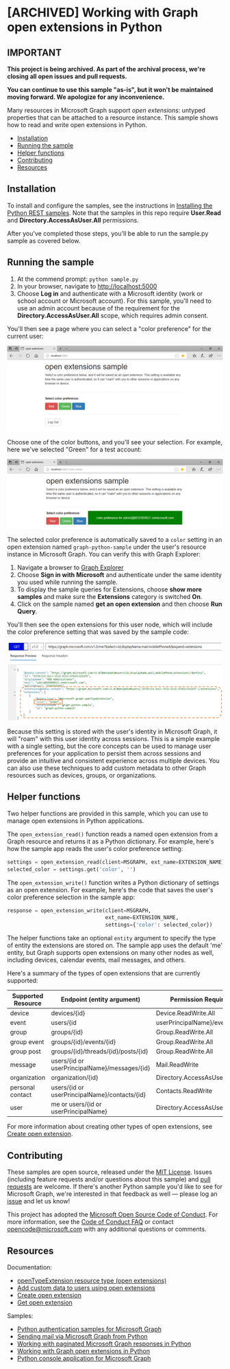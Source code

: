 # [ARCHIVED] Working with Graph open extensions in Python

## IMPORTANT

**This project is being archived. As part of the archival process, we're closing all open issues and pull requests.**

**You can continue to use this sample "as-is", but it won't be maintained moving forward. We apologize for any inconvenience.**

Many resources in Microsoft Graph support _open extensions_: untyped properties that can be attached to a resource instance. This sample shows how to read and write open extensions in Python.

* [Installation](#installation)
* [Running the sample](#running-the-sample)
* [Helper functions](#helper-functions)
* [Contributing](#contributing)
* [Resources](#resources)

## Installation

To install and configure the samples, see the instructions in [Installing the Python REST samples](https://github.com/microsoftgraph/python-sample-auth/blob/master/installation.md). Note that the samples in this repo require **User.Read** and **Directory.AccessAsUser.All** permissions.

After you've completed those steps, you'll be able to run the sample.py sample as covered below.

## Running the sample

1. At the commend prompt: ```python sample.py```
2. In your browser, navigate to [http://localhost:5000](http://localhost:5000)
3. Choose **Log in** and authenticate with a Microsoft identity (work or school account or Microsoft account). For this sample, you'll need to use an admin account because of the requirement for the **Directory.AccessAsUser.All** scope, which requires admin consent.

You'll then see a page where you can select a "color preference" for the current user:

![screenshot](/static/images/screenshot1.png)

Choose one of the color buttons, and you'll see your selection. For example, here we've selected "Green" for a test account:

![screenshot](/static/images/screenshot2.png)

The selected color preference is automatically saved to a ```color``` setting in an open extension named ```graph-python-sample``` under the user's resource instance in Microsoft Graph. You can verify this with Graph Explorer:

1. Navigate a browser to [Graph Explorer](https://developer.microsoft.com/en-us/graph/graph-explorer#)
2. Choose **Sign in with Microsoft** and authenticate under the same identity you used while running the sample.
3. To display the sample queries for Extensions, choose **show more samples** and make sure the **Extensions** category is switched **On**.
4. Click on the sample named **get an open extension** and then choose **Run Query**.

You'll then see the open extensions for this user node, which will include the color preference setting that was saved by the sample code:

![Graph Explorer](/static/images/screenshot3.png)

Because this setting is stored with the user's identity in Microsoft Graph, it will "roam" with this user identity across sessions. This is a simple example with a single setting, but the core concepts can be used to manage user preferences for your application to persist them across sessions and provide an intuitive and consistent experience across multiple devices. You can also use these techniques to add custom metadata to other Graph resources such as devices, groups, or organizations.

## Helper functions

Two helper functions are provided in this sample, which you can use to manage open extensions in Python applications.

The ```open_extension_read()``` function reads a named open extension from a Graph resource and returns it as a Python dictionary. For example, here's how the sample app reads the user's color preference setting:

```python
settings = open_extension_read(client=MSGRAPH, ext_name=EXTENSION_NAME)
selected_color = settings.get('color', '')
```

The ```open_extension_write()``` function writes a Python dictionary of settings as an open extension. For example, here's the code that saves the user's color preference selection in the sample app:

```python
response = open_extension_write(client=MSGRAPH,
                                ext_name=EXTENSION_NAME,
                                settings={'color': selected_color})
```

The helper functions take an optional ```entity``` argument to specify the type of entity the extensions are stored on. The sample app uses the default 'me' entity, but Graph supports open extensions on many other nodes as well, including devices, calendar events, mail messages, and others.

Here's a summary of the types of open extensions that are currently supported:

| Supported Resource | Endpoint (entity argument) | Permission Required |
| ------------------ | -------------------------- | ------------------- |
| device | devices/{id} | Device.ReadWrite.All |
| event | users/{id|userPrincipalName}/events/{id} | Calendars.ReadWrite |
| group | groups/{id} | Group.ReadWrite.All |
| group event | groups/{id}/events/{id} | Group.ReadWrite.All |
| group post | groups/{id}/threads/{id}/posts/{id} | Group.ReadWrite.All |
| message | users/{id or userPrincipalName}/messages/{id} | Mail.ReadWrite |
| organization | organization/{id} | Directory.AccessAsUser.All |
| personal contact | users/{id or userPrincipalName}/contacts/{id} | Contacts.ReadWrite |
| user | me or users/{id or userPrincipalName} | Directory.AccessAsUser.All |

For more information about creating other types of open extensions, see [Create open extension](https://developer.microsoft.com/en-us/graph/docs/api-reference/v1.0/api/opentypeextension_post_opentypeextension).

## Contributing

These samples are open source, released under the [MIT License](https://github.com/microsoftgraph/python-sample-pagination/blob/master/LICENSE). Issues (including feature requests and/or questions about this sample) and [pull requests](https://github.com/microsoftgraph/python-sample-pagination/pulls) are welcome. If there's another Python sample you'd like to see for Microsoft Graph, we're interested in that feedback as well &mdash; please log an [issue](https://github.com/microsoftgraph/python-sample-pagination/issues) and let us know!

This project has adopted the [Microsoft Open Source Code of Conduct](https://opensource.microsoft.com/codeofconduct/). For more information, see the [Code of Conduct FAQ](https://opensource.microsoft.com/codeofconduct/faq/) or contact [opencode@microsoft.com](mailto:opencode@microsoft.com) with any additional questions or comments.

## Resources

Documentation:
* [openTypeExtension resource type (open extensions)](https://developer.microsoft.com/en-us/graph/docs/api-reference/v1.0/resources/opentypeextension)
* [Add custom data to users using open extensions](https://developer.microsoft.com/en-us/graph/docs/concepts/extensibility_open_users)
* [Create open extension](https://developer.microsoft.com/en-us/graph/docs/api-reference/v1.0/api/opentypeextension_post_opentypeextension)
* [Get open extension](https://developer.microsoft.com/en-us/graph/docs/api-reference/v1.0/api/opentypeextension_get)

Samples:
* [Python authentication samples for Microsoft Graph](https://github.com/microsoftgraph/python-sample-auth)
* [Sending mail via Microsoft Graph from Python](https://github.com/microsoftgraph/python-sample-send-mail)
* [Working with paginated Microsoft Graph responses in Python](https://github.com/microsoftgraph/python-sample-pagination)
* [Working with Graph open extensions in Python](https://github.com/microsoftgraph/python-sample-open-extensions)
* [Python console application for Microsoft Graph](https://github.com/microsoftgraph/python-sample-console-app)
